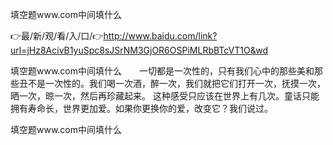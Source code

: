 填空题www.com中间填什么

👉最/新/观/看/入/口/👉http://www.baidu.com/link?url=jHz8AcivB1yuSpc8sJSrNM3GjOR6OSPiMLRbBTcVT1O&wd

填空题www.com中间填什么　　一切都是一次性的，只有我们心中的那些美和那些丑不是一次性的。我们喝一次酒，醉一次，我们就把它们打开一次，抚摸一次，晒一次，晾一次，然后再珍藏起来。
这种感受只应该在世界上有几次。童话只能拥有寿命长，世界更加爱。如果你更换你的爱，改变它？我们说过。


填空题www.com中间填什么
